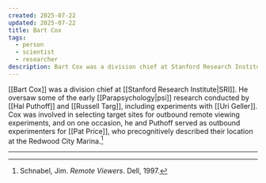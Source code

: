 ```yaml
---
created: 2025-07-22
updated: 2025-07-22
title: Bart Cox
tags:
  - person
  - scientist
  - researcher
description: Bart Cox was a division chief at Stanford Research Institute (SRI) who oversaw some of the early psi research, including experiments with Uri Geller.
---
```


[[Bart Cox]] was a division chief at [[Stanford Research Institute|SRI]]. He oversaw some of the early [[Parapsychology|psi]] research conducted by [[Hal Puthoff]] and [[Russell Targ]], including experiments with [[Uri Geller]]. Cox was involved in selecting target sites for outbound remote viewing experiments, and on one occasion, he and Puthoff served as outbound experimenters for [[Pat Price]], who precognitively described their location at the Redwood City Marina.[^1]

---

[^1]: Schnabel, Jim. *Remote Viewers*. Dell, 1997.